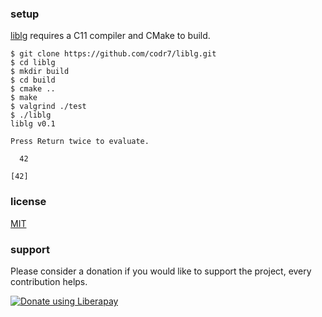 ### setup
[liblg](https://github.com/codr7/liblg) requires a C11 compiler and CMake to build.

```
$ git clone https://github.com/codr7/liblg.git
$ cd liblg
$ mkdir build
$ cd build
$ cmake ..
$ make
$ valgrind ./test
$ ./liblg
liblg v0.1

Press Return twice to evaluate.

  42

[42]
```

### license
[MIT](https://github.com/codr7/liblg/blob/master/LICENSE.txt)

### support
Please consider a donation if you would like to support the project, every contribution helps.

<a href="https://liberapay.com/codr7/donate"><img alt="Donate using Liberapay" src="https://liberapay.com/assets/widgets/donate.svg"></a>